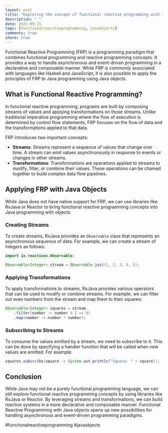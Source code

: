 ```yaml
---
layout: post
title: "Exploring the concept of functional reactive programming with Java objects"
description: " "
date: 2023-09-15
tags: [functionalreactiveprogramming, javaobjects]
comments: true
share: true
---
```


Functional Reactive Programming (FRP) is a programming paradigm that combines functional programming and reactive programming concepts. It provides a way to handle asynchronous and event-driven programming in a declarative and composable manner. While FRP is commonly associated with languages like Haskell and JavaScript, it is also possible to apply the principles of FRP to Java programming using Java objects.

## What is Functional Reactive Programming? ##

In functional reactive programming, programs are built by composing streams of values and applying transformations on those streams. Unlike traditional imperative programming where the flow of execution is determined by control flow statements, FRP focuses on the flow of data and the transformations applied to that data.

FRP introduces two important concepts: 

* **Streams**: Streams represent a sequence of values that change over time. A stream can emit values asynchronously in response to events or changes in other streams. 
* **Transformations**: Transformations are operations applied to streams to modify, filter, or combine their values. These operations can be chained together to build complex data flow pipelines.

## Applying FRP with Java Objects ##

While Java does not have native support for FRP, we can use libraries like RxJava or Reactor to bring functional reactive programming concepts into Java programming with objects.

### Creating Streams ###

To create streams, RxJava provides an `Observable` class that represents an asynchronous sequence of data. For example, we can create a stream of integers as follows:

```java
import io.reactivex.Observable;

Observable<Integer> stream = Observable.just(1, 2, 3, 4, 5);
```

### Applying Transformations ###

To apply transformations to streams, RxJava provides various operators that can be used to modify or combine streams. For example, we can filter out even numbers from the stream and map them to their squares:

```java
Observable<Integer> squares = stream
    .filter(number -> number % 2 == 0)
    .map(number -> number * number);
```

### Subscribing to Streams ###

To consume the values emitted by a stream, we need to subscribe to it. This can be done by specifying a handler function that will be called when new values are emitted. For example:

```java
squares.subscribe(square -> System.out.println("Square: " + square));
```

## Conclusion ##

While Java may not be a purely functional programming language, we can still explore functional reactive programming concepts by using libraries like RxJava or Reactor. By leveraging streams and transformations, we can build reactive systems in a more declarative and composable manner. Functional Reactive Programming with Java objects opens up new possibilities for handling asynchronous and event-driven programming paradigms.

#functionalreactiveprogramming #javaobjects